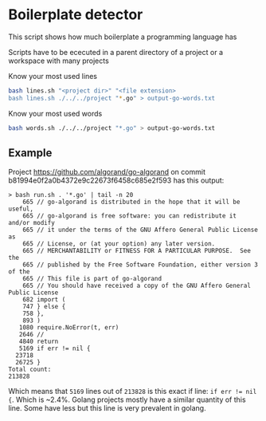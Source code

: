 # Boilerplate detector

This script shows how much boilerplate a programming language has 

Scripts have to be ececuted in a parent directory of a project or a workspace with many projects

Know your most used lines
```bash
bash lines.sh "<project dir>" "<file extension>
bash lines.sh ./../../project "*.go" > output-go-words.txt
```

Know your most used words
```bash
bash words.sh ./../../project "*.go" > output-go-words.txt
```

## Example
Project https://github.com/algorand/go-algorand on commit b81994e0f2a0b4372e9c22673f6458c685e2f593 has this output:

```
> bash run.sh . '*.go' | tail -n 20
    665 // go-algorand is distributed in the hope that it will be useful,
    665 // go-algorand is free software: you can redistribute it and/or modify
    665 // it under the terms of the GNU Affero General Public License as
    665 // License, or (at your option) any later version.
    665 // MERCHANTABILITY or FITNESS FOR A PARTICULAR PURPOSE.  See the
    665 // published by the Free Software Foundation, either version 3 of the
    665 // This file is part of go-algorand
    665 // You should have received a copy of the GNU Affero General Public License
    682 import (
    747 } else {
    758 },
    893 )
   1080 require.NoError(t, err)
   2646 //
   4840 return
   5169 if err != nil {
  23718 
  26725 }
Total count:
213828
```
Which means that `5169` lines out of `213828` is this exact if line: `if err != nil {`. Which is ~2.4%.
Golang projects mostly have a similar quantity of this line. Some have less but this line is very prevalent in golang.
